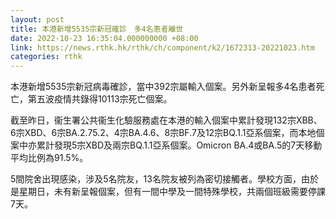```yaml
---
layout: post
title: 本港新增5535宗新冠確診　多4名患者離世
date: 2022-10-23 16:35:04.000000000 +08:00
link: https://news.rthk.hk/rthk/ch/component/k2/1672313-20221023.htm
categories: rthk
---
```


本港新增5535宗新冠病毒確診，當中392宗屬輸入個案。另外新呈報多4名患者死亡，第五波疫情共錄得10113宗死亡個案。

截至昨日，衞生署公共衞生化驗服務處在本港的輸入個案中累計發現132宗XBB、6宗XBD、6宗BA.2.75.2、4宗BA.4.6、8宗BF.7及12宗BQ.1.1亞系個案，而本地個案中亦累計發現5宗XBD及兩宗BQ.1.1亞系個案。Omicron BA.4或BA.5的7天移動平均比例為91.5%。

5間院舍出現感染，涉及5名院友，13名院友被列為密切接觸者。學校方面，由於是星期日，未有新呈報個案，但有一間中學及一間特殊學校，共兩個班級需要停課7天。
